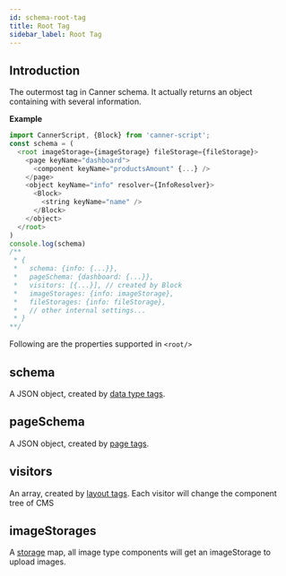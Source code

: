 ```yaml
---
id: schema-root-tag
title: Root Tag
sidebar_label: Root Tag
---
```


## Introduction

The outermost tag in Canner schema. It actually returns an object containing with several information.

**Example**
```js
import CannerScript, {Block} from 'canner-script';
const schema = (
  <root imageStorage={imageStorage} fileStorage={fileStorage}>
    <page keyName="dashboard">
      <component keyName="productsAmount" {...} />
    </page>
    <object keyName="info" resolver={InfoResolver}>
      <Block>
        <string keyName="name" />
      </Block>
    </object>
  </root>
)
console.log(schema)
/**
 * {
 *   schema: {info: {...}},
 *   pageSchema: {dashboard: {...}},
 *   visitors: [{...}], // created by Block
 *   imageStorages: {info: imageStorage},
 *   fileStorages: {info: fileStorage},
 *   // other internal settings...
 * }
**/
```

Following are the properties supported in `<root/>`

## schema

A JSON object, created by [data type tags](schema-data-type-tags.md).

## pageSchema

A JSON object, created by [page tags](schema-page-tags.md).

## visitors

An array, created by [layout tags](schema-layout-tags.md). Each visitor will change the component tree of CMS

## imageStorages

A [storage](guides-storage.md) map, all image type components will get an imageStorage to upload images.
